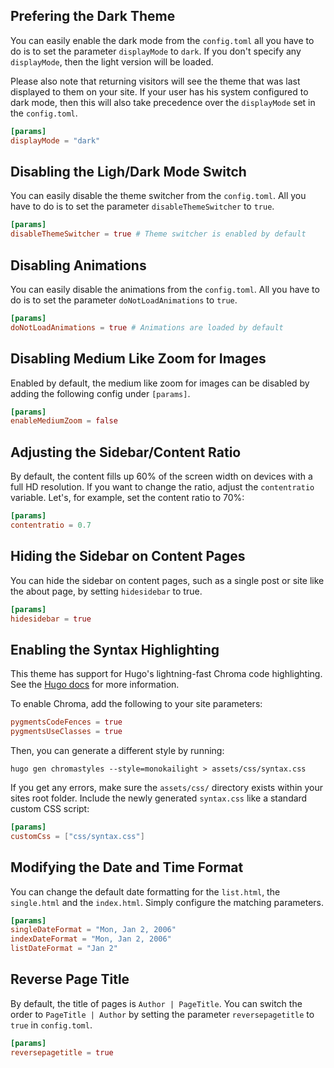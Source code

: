 ## Prefering the Dark Theme

You can easily enable the dark mode from the `config.toml` all you have to do is to set the parameter `displayMode` to `dark`. If you don't specify any `displayMode`, then the light version will be loaded.

Please also note that returning visitors will see the theme that was last displayed to them on your site. If your user has his system configured to dark mode, then this will also take precedence over the `displayMode` set in the `config.toml`.

```toml
[params]
displayMode = "dark"
```

## Disabling the Ligh/Dark Mode Switch

You can easily disable the theme switcher from the `config.toml`. All you have to do is to set the parameter `disableThemeSwitcher` to `true`.

```toml
[params]
disableThemeSwitcher = true # Theme switcher is enabled by default
```

## Disabling Animations

You can easily disable the animations from the `config.toml`. All you have to do is to set the parameter `doNotLoadAnimations` to `true`.

```toml
[params]
doNotLoadAnimations = true # Animations are loaded by default
```

## Disabling Medium Like Zoom for Images

Enabled by default, the medium like zoom for images can be disabled by adding the following config under `[params]`.

```toml
[params]
enableMediumZoom = false
```

## Adjusting the Sidebar/Content Ratio

By default, the content fills up 60% of the screen width on devices with a full HD resolution. If you want to change the ratio, adjust the `contentratio` variable. Let's, for example, set the content ratio to 70%:

```toml
[params]
contentratio = 0.7
```

## Hiding the Sidebar on Content Pages
You can hide the sidebar on content pages, such as a single post or site like the about page, by setting `hidesidebar` to true.

```toml
[params]
hidesidebar = true
```

## Enabling the Syntax Highlighting

This theme has support for Hugo's lightning-fast Chroma code highlighting. See the [Hugo docs](https://gohugo.io/content-management/syntax-highlighting/) for more information.

To enable Chroma, add the following to your site parameters:

```toml
pygmentsCodeFences = true
pygmentsUseClasses = true
```

Then, you can generate a different style by running:

```shell
hugo gen chromastyles --style=monokailight > assets/css/syntax.css
```

If you get any errors, make sure the `assets/css/` directory exists within your sites root folder.
Include the newly generated `syntax.css` like a standard custom CSS script:

```toml
[params]
customCss = ["css/syntax.css"]
```

## Modifying the Date and Time Format
You can change the default date formatting for the `list.html`, the `single.html` and the `index.html`. Simply configure the matching parameters.

```toml
[params]
singleDateFormat = "Mon, Jan 2, 2006"
indexDateFormat = "Mon, Jan 2, 2006"
listDateFormat = "Jan 2"
```

## Reverse Page Title

By default, the title of pages is `Author | PageTitle`. You can switch the order to `PageTitle | Author` by setting the parameter `reversepagetitle` to `true` in `config.toml`.

```toml
[params]
reversepagetitle = true
```